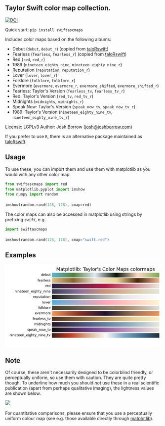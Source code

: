 ## Taylor Swift color map collection.

[![DOI](https://zenodo.org/badge/DOI/10.5281/zenodo.5649259.svg)](https://doi.org/10.5281/zenodo.5649259)

Quick start: `pip install swiftascmaps`

Includes color maps based on the following albums:

+ Debut (`debut`, `debut_r`) (copied from [taloRswift](https://github.com/asteves/tayloRswift))
+ Fearless (`fearless`, `fearless_r`) (copied from [taloRswift](https://github.com/asteves/tayloRswift))
+ Red (`red`, `red_r`)
+ 1989 (`nineteen_eighty_nine`, `nineteen_eighty_nine_r`)
+ Reputation (`reputation`, `reputation_r`)
+ Lover (`lover`, `lover_r`)
+ Folklore (`folklore`, `folklore_r`)
+ Evermore (`evermore`, `evermore_r`, `evermore_shifted`, `evermore_shifted_r`)
+ Fearless: Taylor's Version (`fearless_tv`, `fearless_tv_r`)
+ Red: Taylor's Version (`red_tv`, `red_tv_r`)
+ Midnights (`midnights`, `midnights_r`)
+ Speak Now: Taylor's Version (`speak_now_tv`, `speak_now_tv_r`)
+ 1989: Taylor's Version (`nineteen_eighty_nine_tv`, `nineteen_eighty_nine_tv_r`)

License: LGPLv3
Author: Josh Borrow (josh@joshborrow.com)

If you prefer to use `R`, there is an alternative package
maintained as [taloRswift](https://github.com/asteves/tayloRswift).

Usage
-----

To use these, you can import them and use them
with matplotlib as you would with any other color map.

```python
from swiftascmaps import red
from matplotlib.pyplot import imshow
from numpy import random

imshow(random.rand(128, 128), cmap=red)
```

The color maps can also be accessed in matplotlib using strings
by prefixing `swift`, e.g.

```python
import swiftascmaps

imshow(random.rand(128, 128), cmap="swift.red")
```

Examples
--------

![](images/maps.png)

Note
----

Of course, these aren't necessarily designed to be colorblind
friendly, or perceptually uniform, so use them with caution.
They are quite pretty though. To underline how much you should
_not_ use these in a real scientific publication (apart from
perhaps qualitative imaging), the lightness values are shown
below.

![](images/uniformity.png)

For quantitative comparisons, please ensure that you use a
perceptually uniform colour map (see e.g. those available
directly through [matplotlib](https://matplotlib.org/3.1.0/tutorials/colors/colormaps.html)).
